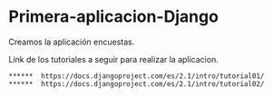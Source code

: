 # Primera-aplicacion-Django

Creamos la aplicación encuestas.

Link de los tutoriales a seguir para realizar la aplicacion.
  
    ******  https://docs.djangoproject.com/es/2.1/intro/tutorial01/
    ******  https://docs.djangoproject.com/es/2.1/intro/tutorial02/
